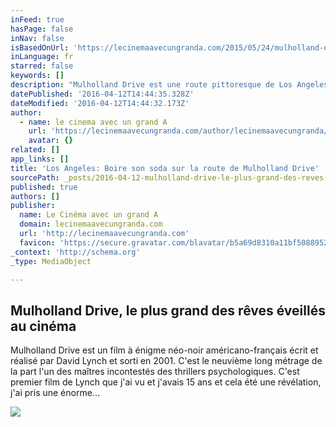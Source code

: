 ```yaml
---
inFeed: true
hasPage: false
inNav: false
isBasedOnUrl: 'https://lecinemaavecungranda.com/2015/05/24/mulholland-drive-le-plus-grand-des-reves-eveilles-au-cinema/'
inLanguage: fr
starred: false
keywords: []
description: "Mulholland Drive est une route pittoresque de Los Angeles en Californie entrecoupée d'une section de randonnée non goudronnée. Longue de 38 km, cette route se prolonge par l'autoroute Mulholland Highway, formant un ensemble de 88 km, le Mulholland Scenic Parkway and Corridor1."
datePublished: '2016-04-12T14:44:35.328Z'
dateModified: '2016-04-12T14:44:32.173Z'
author:
  - name: le cinema avec un grand A
    url: 'https://lecinemaavecungranda.com/author/lecinemaavecungranda/'
    avatar: {}
related: []
app_links: []
title: 'Los Angeles: Boire son soda sur la route de Mulholland Drive'
sourcePath: _posts/2016-04-12-mulholland-drive-le-plus-grand-des-reves-eveilles-au-cinema.md
published: true
authors: []
publisher:
  name: Le Cinéma avec un grand A
  domain: lecinemaavecungranda.com
  url: 'http://lecinemaavecungranda.com'
  favicon: 'https://secure.gravatar.com/blavatar/b5a69d8310a11bf50889525c55519837?s=16'
_context: 'http://schema.org'
_type: MediaObject

---
```

<article style=""><h1>Mulholland Drive, le plus grand des rêves éveillés au cinéma</h1><p>Mulholland Drive est un film à énigme néo-noir américano-français écrit et réalisé par David Lynch et sorti en 2001. C'est le neuvième long métrage de la part l'un des maîtres incontestés des thrillers psychologiques. C'est premier film de Lynch que j'ai vu et j'avais 15 ans et cela été une révélation, j'ai pris une énorme...</p><img src="https://s3-us-west-2.amazonaws.com/the-grid-img/p/2e0ed4aad2ab4450d97bac9db629939b96a3d925.jpg" /></article>